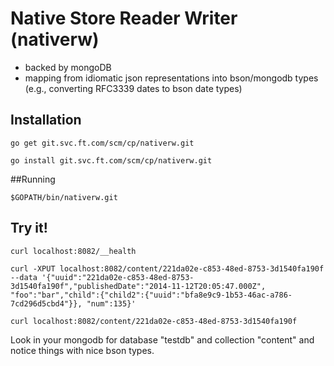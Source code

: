 # Native Store Reader Writer (nativerw)

- backed by mongoDB
- mapping from idiomatic json representations into bson/mongodb types (e.g., converting RFC3339 dates to bson date types)

## Installation

	go get git.svc.ft.com/scm/cp/nativerw.git
	
	go install git.svc.ft.com/scm/cp/nativerw.git

##Running

    $GOPATH/bin/nativerw.git

## Try it!

    curl localhost:8082/__health

	curl -XPUT localhost:8082/content/221da02e-c853-48ed-8753-3d1540fa190f --data '{"uuid":"221da02e-c853-48ed-8753-3d1540fa190f","publishedDate":"2014-11-12T20:05:47.000Z", "foo":"bar","child":{"child2":{"uuid":"bfa8e9c9-1b53-46ac-a786-7cd296d5cbd4"}}, "num":135}'

	curl localhost:8082/content/221da02e-c853-48ed-8753-3d1540fa190f

Look in your mongodb for database "testdb" and collection "content" and notice things with nice bson types.
